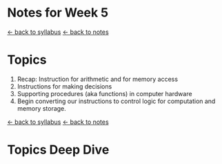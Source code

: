 # Notes for Week 5
[ &larr; back to syllabus](/courses/ece251/2025/ece251-syllabus-spring-2025.html) [ &larr; back to notes](/courses/ece251/2025/ece251-notes.html)

# Topics
1. Recap: Instruction for arithmetic and for memory access
2. Instructions for making decisions
3. Supporting procedures (aka functions) in computer hardware
4. Begin converting our instructions to control logic for computation and memory storage.

[ &larr; back to syllabus](/courses/ece251/2025/ece251-syllabus-spring-2025.html) [ &larr; back to notes](/courses/ece251/2025/ece251-notes.html)

# Topics Deep Dive

